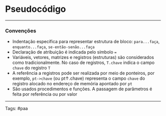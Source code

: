 
# Pseudocódigo

---

### Convenções

- Indentação específica para representar estrutura de bloco: `para...faça`, `enquanto...faça`, `se-então-senão...faça`
- Declaração de atribuição é indicada pelo símbolo `=`
- Variáveis, vetores, matrizes e registros (estruturas) são considerados como tradicionalmente. No caso de registros, `T.chave` indica o campo `chave` do registro `T`
- A referência a registros pode ser realizada por meio de ponteiros, por exemplo, `pt->chave` (ou pt$\uparrow$.chave) representa o campo `chave` do registro alocado no endereço de memória apontado por `pt`
- São usados procedimentos e funções. A passagem de parâmetros é feita por referência ou por valor


---

Tags: #paa

